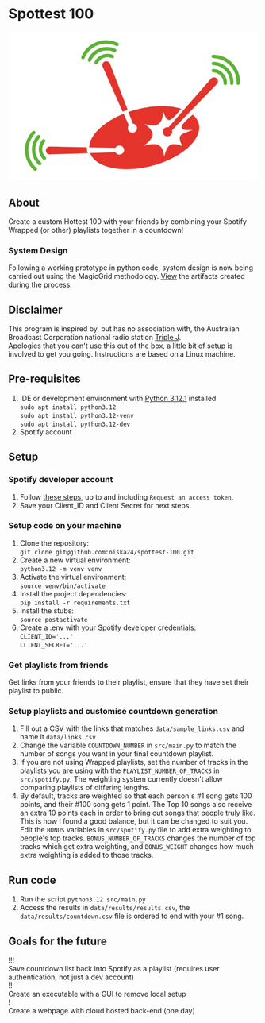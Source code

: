 # Spottest 100 #
![alt text](images/spottest-100.png)

## About ##
Create a custom Hottest 100 with your friends by combining your Spotify Wrapped (or other) playlists together in a countdown!

### System Design ###

Following a working prototype in python code, system design is now being carried out using the MagicGrid methodology. [View](/system-model/1%20Problem%20Domain/1%20Black%20Box/README.md) the artifacts created during the process.

## Disclaimer ##
This program is inspired by, but has no association with, the Australian Broadcast Corporation national radio station [Triple J](https://www.abc.net.au/triplej).\
Apologies that you can't use this out of the box, a little bit of setup is involved to get you going. Instructions are based on a Linux machine.

## Pre-requisites ##
1. IDE or development environment with [Python 3.12.1](https://www.python.org/downloads/release/python-3121/) installed\
`sudo apt install python3.12`\
`sudo apt install python3.12-venv`\
`sudo apt install python3.12-dev`
2. Spotify account

## Setup ##


### Spotify developer account ###
1. Follow [these steps](https://developer.spotify.com/documentation/web-api/tutorials/getting-started), up to and including `Request an access token`.
2. Save your Client_ID and Client Secret for next steps.

### Setup code on your machine ###
1. Clone the repository:\
`git clone git@github.com:oiska24/spottest-100.git`
2. Create a new virtual environment:\
`python3.12 -m venv venv`
3. Activate the virtual environment:\
`source venv/bin/activate`
4. Install the project dependencies:\
`pip install -r requirements.txt`
5. Install the stubs:\
`source postactivate`
6. Create a .env with your Spotify developer credentials:\
`CLIENT_ID='...'`\
`CLIENT_SECRET='...'`

### Get playlists from friends ###
Get links from your friends to their playlist, ensure that they have set their playlist to public.

### Setup playlists and customise countdown generation ###
1. Fill out a CSV with the links that matches `data/sample_links.csv` and name it `data/links.csv`
2. Change the variable `COUNTDOWN_NUMBER` in `src/main.py` to match the number of songs you want in your final countdown playlist.
3. If you are not using Wrapped playlists, set the number of tracks in the playlists you are using with the `PLAYLIST_NUMBER_OF_TRACKS` in `src/spotify.py`. The weighting system currently doesn't allow comparing playlists of differing lengths.
4. By default, tracks are weighted so that each person's #1 song gets 100 points, and their #100 song gets 1 point. The Top 10 songs also receive an extra 10 points each in order to bring out songs that people truly like. This is how I found a good balance, but it can be changed to suit you. Edit the `BONUS` variables in `src/spotify.py` file to add extra weighting to people's top tracks. `BONUS_NUMBER_OF_TRACKS` changes the number of top tracks which get extra weighting, and `BONUS_WEIGHT` changes how much extra weighting is added to those tracks.
## Run code ##
1. Run the script `python3.12 src/main.py`
2. Access the results in `data/results/results.csv`, the `data/results/countdown.csv` file is ordered to end with your #1 song.


## Goals for the future ##
!!!\
Save countdown list back into Spotify as a playlist (requires user authentication, not just a dev account)\
!!\
Create an executable with a GUI to remove local setup\
!\
Create a webpage with cloud hosted back-end (one day)